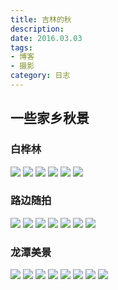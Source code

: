 ```yaml
---
title: 吉林的秋
description: 
date: 2016.03.03
tags:
- 博客
- 摄影
category: 日志
---
```

## 一些家乡秋景
### 白桦林
![](/img/autumn_jilin/IMGP2468.jpg)
![](/img/autumn_jilin/IMGP2472.jpg)
![](/img/autumn_jilin/IMGP2533.jpg)
![](/img/autumn_jilin/IMGP2667.jpg)
![](/img/autumn_jilin/IMGP2669.jpg)
![](/img/autumn_jilin/IMGP2671.jpg)

### 路边随拍
![](/img/autumn_jilin/IMG_2181.jpg)
![](/img/autumn_jilin/IMG_2182.jpg)
![](/img/autumn_jilin/IMG_2183.jpg)
![](/img/autumn_jilin/IMG_2202.jpg)
![](/img/autumn_jilin/IMG_2263.jpg)
![](/img/autumn_jilin/IMG_2275.jpg)
![](/img/autumn_jilin/IMG_2321.jpg)

### 龙潭美景
![](/img/autumn_jilin/IMGP2908.jpg)
![](/img/autumn_jilin/IMGP2934.jpg)
![](/img/autumn_jilin/IMGP2946.jpg)
![](/img/autumn_jilin/IMGP2968.jpg)
![](/img/autumn_jilin/IMGP2970.jpg)
![](/img/autumn_jilin/IMGP2971.jpg)
![](/img/autumn_jilin/IMGP2974.jpg)
![](/img/autumn_jilin/IMGP2996.jpg)

